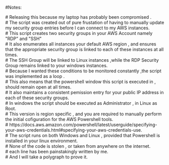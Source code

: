 
<p1> #Notes: </p1>
<div>
<p2 class="small"> 
# Releasing this because my laptop has probably been compromised .<br>
# The script was created out of pure frustation of having to manually update my security group entries before I can connect to my AWS instances.<br>
# This script creates two security groups in your AWS Account namely "RDP" and "SSH" <br>
# It also enumerates all instances your default AWS region , and ensures that the appropriate security group is linked to each of these instances at all        times.<br>
# The SSH Group will be linked to Linux instances ,while the RDP Security Group remains linked to your windows instances.<br>
# Because I wanted these conditions to be monitored constantly ,the script was implemented as a loop .<br>
# This also means that the powershell window this script is executed in , should remain open at all times.<br>
# It also maintains a consistent pemission entry for your public IP address in each of these security groups.<br>
# In windows the script should be executed as Administrator , in Linux as Root.<br>
# This version is region specific , and you are required to manually perform the initial cofiguration for the AWS Powershell tools.<br>
# https://docs.aws.amazon.com/powershell/latest/userguide/specifying-your-aws-credentials.html#specifying-your-aws-credentials-use.<br>
# The script runs on both Windows and Linux , provided that Powershell is installed in your linux environment.<br>
# None of the code is stolen , or taken from anywhere on the internet.<br>
# each line has been painstakingly written by me.<br>
# And I will take a polygraph to prove it.</p2> <br>
</div>

